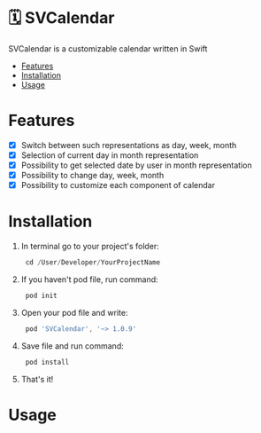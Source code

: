 # 🗓 SVCalendar
<p> SVCalendar is a customizable calendar written in Swift </p>

* [Features](#features)
* [Installation](#installation)
* [Usage](#usage)


# Features

- [x] Switch between such representations as day, week, month
- [x] Selection of current day in month representation
- [x] Possibility to get selected date by user in month representation
- [x] Possibility to change day, week, month
- [x] Possibility to customize each component of calendar

# Installation
1. In terminal go to your project's folder:

   ```js
    cd /User/Developer/YourProjectName 
   ```
  
2. If you haven't pod file, run command:

   ```js
    pod init
   ```
   
3. Open your pod file and write: 

   ```js
    pod 'SVCalendar', '~> 1.0.9'
   ```
   
4. Save file and run command:
   
   ```js
    pod install
   ```

5. That's it!


# Usage
